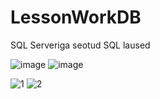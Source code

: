 # LessonWorkDB
 SQL Serveriga seotud SQL laused

![image](https://github.com/user-attachments/assets/6698e3d9-7d95-4929-9640-210c2ccc6e84)
![image](https://github.com/user-attachments/assets/7a0d940f-4646-4784-bee4-f5933830a466)

![1](https://github.com/user-attachments/assets/69cee673-2ff5-4ace-baea-073d13a364ff)
![2](https://github.com/user-attachments/assets/d3b5dd5f-9d7b-4f27-8f1e-0bc8b9d8ce79)

